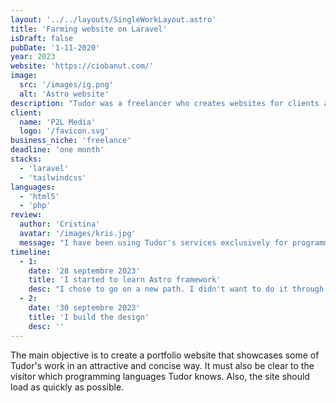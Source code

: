 ```yaml
---
layout: '../../layouts/SingleWorkLayout.astro'
title: 'Farming website on Laravel'
isDraft: false
pubDate: '1-11-2020'
year: 2023
website: 'https://ciobanut.com/'
image:
  src: '/images/ig.png'
  alt: 'Astro website'
description: "Tudor was a freelancer who creates websites for clients around the world, but he didn't have his own website to show potential clients. This did not stop him from having new orders, but it made him feel uncomfortable without a online portfolio."
client:
  name: 'P2L Media'
  logo: '/favicon.svg'
business_niche: 'freelance'
deadline: 'one month'
stacks:
  - 'laravel'
  - 'tailwindcss'
languages:
  - 'html5'
  - 'php'
review:
  author: 'Cristina'
  avatar: '/images/kris.jpg'
  message: "I have been using Tudor's services exclusively for programming and website design since 2020. He provides exceptional service and always finds a solution for anything I need."
timeline:
  - 1:
    date: '28 septembre 2023'
    title: 'I started to learn Astro framework'
    desc: "I chose to go on a new path. I didn't want to do it through WordPress like I was doing until now."
  - 2:
    date: '30 septembre 2023'
    title: 'I build the design'
    desc: ''
---
```


The main objective is to create a portfolio website that showcases some of Tudor's work in an attractive and concise way. It must also be clear to the visitor which programming languages Tudor knows. Also, the site should load as quickly as possible.
